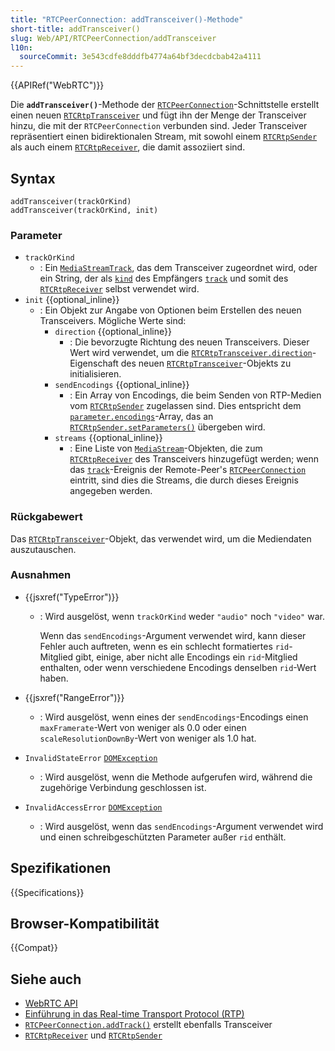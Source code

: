 ```yaml
---
title: "RTCPeerConnection: addTransceiver()-Methode"
short-title: addTransceiver()
slug: Web/API/RTCPeerConnection/addTransceiver
l10n:
  sourceCommit: 3e543cdfe8dddfb4774a64bf3decdcbab42a4111
---
```


{{APIRef("WebRTC")}}

Die **`addTransceiver()`**-Methode der [`RTCPeerConnection`](/de/docs/Web/API/RTCPeerConnection)-Schnittstelle erstellt einen neuen [`RTCRtpTransceiver`](/de/docs/Web/API/RTCRtpTransceiver) und fügt ihn der Menge der Transceiver hinzu, die mit der `RTCPeerConnection` verbunden sind. Jeder Transceiver repräsentiert einen bidirektionalen Stream, mit sowohl einem [`RTCRtpSender`](/de/docs/Web/API/RTCRtpSender) als auch einem [`RTCRtpReceiver`](/de/docs/Web/API/RTCRtpReceiver), die damit assoziiert sind.

## Syntax

```js-nolint
addTransceiver(trackOrKind)
addTransceiver(trackOrKind, init)
```

### Parameter

- `trackOrKind`
  - : Ein [`MediaStreamTrack`](/de/docs/Web/API/MediaStreamTrack), das dem Transceiver zugeordnet wird, oder ein String, der als [`kind`](/de/docs/Web/API/MediaStreamTrack/kind) des Empfängers [`track`](/de/docs/Web/API/RTCRtpReceiver/track) und somit des [`RTCRtpReceiver`](/de/docs/Web/API/RTCRtpReceiver) selbst verwendet wird.
- `init` {{optional_inline}}
  - : Ein Objekt zur Angabe von Optionen beim Erstellen des neuen Transceivers. Mögliche Werte sind:
    - `direction` {{optional_inline}}
      - : Die bevorzugte Richtung des neuen Transceivers. Dieser Wert wird verwendet, um die [`RTCRtpTransceiver.direction`](/de/docs/Web/API/RTCRtpTransceiver/direction)-Eigenschaft des neuen [`RTCRtpTransceiver`](/de/docs/Web/API/RTCRtpTransceiver)-Objekts zu initialisieren.
    - `sendEncodings` {{optional_inline}}
      - : Ein Array von Encodings, die beim Senden von RTP-Medien vom [`RTCRtpSender`](/de/docs/Web/API/RTCRtpSender) zugelassen sind. Dies entspricht dem [`parameter.encodings`](/de/docs/Web/API/RTCRtpSender/setParameters#encodings)-Array, das an [`RTCRtpSender.setParameters()`](/de/docs/Web/API/RTCRtpSender/setParameters) übergeben wird.
    - `streams` {{optional_inline}}
      - : Eine Liste von [`MediaStream`](/de/docs/Web/API/MediaStream)-Objekten, die zum [`RTCRtpReceiver`](/de/docs/Web/API/RTCRtpReceiver) des Transceivers hinzugefügt werden; wenn das [`track`](/de/docs/Web/API/RTCPeerConnection/track_event)-Ereignis der Remote-Peer's [`RTCPeerConnection`](/de/docs/Web/API/RTCPeerConnection) eintritt, sind dies die Streams, die durch dieses Ereignis angegeben werden.

### Rückgabewert

Das [`RTCRtpTransceiver`](/de/docs/Web/API/RTCRtpTransceiver)-Objekt, das verwendet wird, um die Mediendaten auszutauschen.

### Ausnahmen

- {{jsxref("TypeError")}}

  - : Wird ausgelöst, wenn `trackOrKind` weder `"audio"` noch `"video"` war.

    Wenn das `sendEncodings`-Argument verwendet wird, kann dieser Fehler auch auftreten, wenn es ein schlecht formatiertes `rid`-Mitglied gibt, einige, aber nicht alle Encodings ein `rid`-Mitglied enthalten, oder wenn verschiedene Encodings denselben `rid`-Wert haben.

- {{jsxref("RangeError")}}

  - : Wird ausgelöst, wenn eines der `sendEncodings`-Encodings einen `maxFramerate`-Wert von weniger als 0.0 oder einen `scaleResolutionDownBy`-Wert von weniger als 1.0 hat.

- `InvalidStateError` [`DOMException`](/de/docs/Web/API/DOMException)

  - : Wird ausgelöst, wenn die Methode aufgerufen wird, während die zugehörige Verbindung geschlossen ist.

- `InvalidAccessError` [`DOMException`](/de/docs/Web/API/DOMException)
  - : Wird ausgelöst, wenn das `sendEncodings`-Argument verwendet wird und einen schreibgeschützten Parameter außer `rid` enthält.

## Spezifikationen

{{Specifications}}

## Browser-Kompatibilität

{{Compat}}

## Siehe auch

- [WebRTC API](/de/docs/Web/API/WebRTC_API)
- [Einführung in das Real-time Transport Protocol (RTP)](/de/docs/Web/API/WebRTC_API/Intro_to_RTP)
- [`RTCPeerConnection.addTrack()`](/de/docs/Web/API/RTCPeerConnection/addTrack) erstellt ebenfalls Transceiver
- [`RTCRtpReceiver`](/de/docs/Web/API/RTCRtpReceiver) und [`RTCRtpSender`](/de/docs/Web/API/RTCRtpSender)

